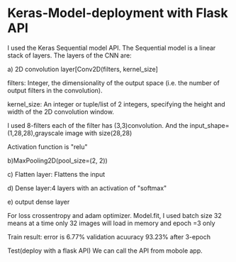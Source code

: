 # Keras-Model-deployment with Flask API

I used the Keras Sequential model API. The Sequential model is a linear stack of layers. The layers of the CNN are:

 a) 2D convolution layer[Conv2D(filters, kernel_size]
 
 filters: Integer, the dimensionality of the output space (i.e. the number of output filters in the convolution).
 
 kernel_size: An integer or tuple/list of 2 integers, specifying the height and width of the 2D convolution window.
 
 I used 8-filters each of the filter has (3,3)convolution. And the input_shape=(1,28,28),grayscale image with size(28,28)
 
 Activation function is "relu"
 
 b)MaxPooling2D(pool_size=(2, 2))
 
 c) Flatten layer: Flattens the input
 
 d) Dense layer:4 layers with an activation of "softmax"
 
 e) output dense layer
 
For loss crossentropy and adam optimizer. Model.fit, I used batch size 32 means at a time only 32 images will load in memory and epoch =3 only
 
Train result:
error is 6.77% validation acuuracy 93.23% after 3-epoch
 
Test(deploy with a flask API)
We can call the API from mobole app.
 
